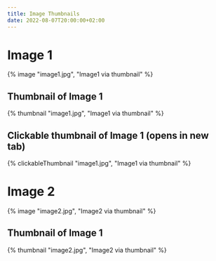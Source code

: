 ```yaml
---
title: Image Thumbnails
date: 2022-08-07T20:00:00+02:00
---
```


# Image 1

{% image "image1.jpg", "Image1 via thumbnail" %}

## Thumbnail of Image 1
{% thumbnail "image1.jpg", "Image1 via thumbnail" %}

## Clickable thumbnail of Image 1 (opens in new tab)

{% clickableThumbnail "image1.jpg", "Image1 via thumbnail" %}

# Image 2

{% image "image2.jpg", "Image2 via thumbnail" %}

## Thumbnail of Image 1

{% thumbnail "image2.jpg", "Image2 via thumbnail" %}

